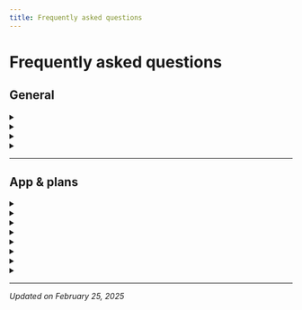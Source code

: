 ```yaml
---
title: Frequently asked questions
---
```


# Frequently asked questions

## General

<details>
  <summary data-summary-text="Who owns Pointron?"></summary>
  Pointron is built and 100% owned by 21n (21st century native company) registered as Blank labs private limited in Hyderabad, India. 21n is a technology development company with triple bottom line at its core. Read our white paper [here](https://papers.21n.org/soft) to understand more.
</details>

<details>
  <summary data-summary-text="What happens to my data if Pointron is shut down for some reason?"></summary>
  We immensely value your data as much as you do. Therefore we prioritized building interoperability features on our roadmap. Even if Pointron doesn’t exist in 10 years down the line, you will still have access to all the your data safely exported or backed up on to your personal cloud.
</details>

<details>
  <summary data-summary-text="Why did you guys name it Pointron?"></summary>
  We are building a suite of tools for personal productivity and well-being. When we were brainstorming about ways to connect all of these tools together, we arrived at the idea to use the analogy of nucleus and its sub atoms from Physics/Chemistry. Just like electron, proton and neutron, we are building Pointron, Memotron, Selftron etc tools which all come together to form Nucleus - our super app for personal life.
</details>

<details>
  <summary data-summary-text="What does the circle in the logo represent?"></summary>
  The logo represents pointed focus.
</details>

---

## App & plans

<details>
  <summary data-summary-text="What is the difference between offline account and cloud sync account?"></summary>

  **Offline version:** A user can use the offline version primarily on one device and cannot sync it to other devices. User can however backup their data to their personal cloud providers like iCloud, G drive or Dropbox. User can then restore if they are starting fresh.

  **Cloud version:** Pointron will provide cloud service where the user data is synced between all the user's devices and extensions in real time.
</details>

<details>
  <summary data-summary-text="Do I have to pay for cloud sync account?"></summary>
  Monetizing cloud sync account is how we planned to sustain the product. We value our user’s privacy and we would never sell any kind of user information by any means. Right now (Nov 2024), the cloud sync account is free to use. We will be introduced payment plans starting early 2025. We are trying to reduce the cost for cloud sync as much as possible and as a rough estimation, the cost will not be more than $10 per month.
</details>


<details>
  <summary data-summary-text="What is offline mode?"></summary>

  Cloud users can still use the app offline when they are not connected to the internet or intentionally wants to do so. Just go to Settings → Sync → Turn on offline mode. Your data will be synced once you are back online.
</details>

<details>
  <summary data-summary-text="Do I need to enter my payment information to use free trial?"></summary>
 No, you can use the free trial without entering your payment information or subscribing to any plan. Your free trial auto starts once your signup on the app.
</details>

<details>
  <summary data-summary-text="Are there any limits on offline version of the app?"></summary>
All features are available on offline version of the app without any limitations or restrictions whatsoever.
</details>

<details>
  <summary data-summary-text="Is there any chance of price increase in the future?"></summary>
No, there won't be any. In fact, we will be reducing the price of the plans in the future if more users start using the app. This is because of our preference for cost-based pricing over [value-based](https://www.madx.digital/glossary/value-based-pricing) (profit maximization) pricing to keep the costs low for you.
</details>

<details>
  <summary data-summary-text="Can I cancel once I subscribe?"></summary>
Yes, you can cancel within grace period for yearly and lifetime plans. The grace period is 14 days for yearly plans and 1 month for lifetime plans. We do not have any hidden fees or contracts. Kindly email us at hello@21n.org if you have any questions.
</details>


<details>
  <summary data-summary-text="What is offline mode?"></summary>

  Cloud users can still use the app offline when they are not connected to the internet or intentionally wants to do so. Just go to Settings → Sync → Turn on offline mode. Your data will be synced once you are back online.
</details>

---


*Updated on February 25, 2025*


